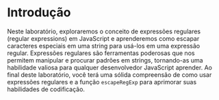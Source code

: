 # Introdução

Neste laboratório, exploraremos o conceito de expressões regulares (regular expressions) em JavaScript e aprenderemos como escapar caracteres especiais em uma string para usá-los em uma expressão regular. Expressões regulares são ferramentas poderosas que nos permitem manipular e procurar padrões em strings, tornando-as uma habilidade valiosa para qualquer desenvolvedor JavaScript aprender. Ao final deste laboratório, você terá uma sólida compreensão de como usar expressões regulares e a função `escapeRegExp` para aprimorar suas habilidades de codificação.
